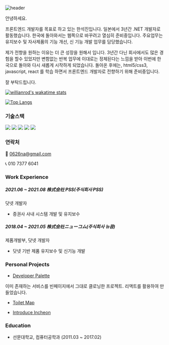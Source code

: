 

  ![header](https://capsule-render.vercel.app/api?type=waving&color=auto&height=300&section=header&text=welcome!&fontAlignY=40&desc=Jin`s%20Profile&animation=fadeIn)

안녕하세요.

프론트엔드 개발자를 목표로 하고 있는 한석진입니다.
일본에서 3년간 .NET 개발자로 활동했습니다. 한국에 돌아와서는 웹쪽으로 바꾸려고 열심히 준비중입니다.
주요업무는 유지보수 및 자사제품의 기능 개선, 신 기능 개발 업무를 담당했습니다.
 
제가 전향을 원하는 이유는 더 큰 성장을 원해서 입니다. 3년간 다닌 회사에서도 많은 경험을 할수 있었지만
변함없는 반복 업무에 이대로는 정체된다는 느낌을 받아 이번에 한국으로 돌아와 다시 새롭게 시작하게 되었습니다.
돌아온 후에는, html5/css3, javascript, react 를 학습 하면서 프론트엔드 개발자로 전향하기 위해 준비중입니다.


잘 부탁드립니다.
  
  [![willianrod's wakatime stats](https://github-readme-stats.vercel.app/api/wakatime?username=JINNY)](https://github.com/anuraghazra/github-readme-stats)
  
  [![Top Langs](https://github-readme-stats.vercel.app/api/top-langs/?username=0626na)](https://github.com/anuraghazra/github-readme-stats)
  ### 기술스택
  <div >
    <img src="https://img.shields.io/badge/JS-F7DF1E?style=flat-square&logo=javascript&logoColor=black">
    <img src="https://img.shields.io/badge/HTML5-E34F26?style=flat-square&logo=html5&logoColor=black">
    <img src="https://img.shields.io/badge/CSS3-1572B6?style=flat-square&logo=css3&logoColor=black">
    <img src="https://img.shields.io/badge/React-61DAFB?style=flat-square&logo=react&logoColor=black">
    <img src="https://img.shields.io/badge/Typescript-3178C6?style=flat-square&logo=typescript&logoColor=black">
  </div>
  
  ### 연락처
  📧 0626na@gmail.com
  
  📞 010 7377 6041
  
  ### Work Experience
  
  ##### 2021.06 ~ 2021.08 株式会社 PSS(주식회사 PSS)
  닷넷 개발자
  - 증권사 사내 시스템 개발 및 유지보수
  
  ##### 2018.04 ~ 2021.05 株式会社ニューコム(주식회사 뉴콤)
  
  제품개발부, 닷넷 개발자 
  
  - 닷넷 기반 제품 유지보수 및 신기능 개발

  ### Personal Projects
  - [Developer Palette](https://github.com/0626na/palette_clone)
  
  이미 존재하는 서비스를 빈페이지에서 그대로 클로닝한 프로젝트. 리액트를 활용하여 만들었습니다.

  - [Toilet Map](https://github.com/0626na/toilet_map)
  
  - [Introduce Incheon](https://github.com/0626na/introduce_incheon)
  
  
  ### Education
  - 선문대학교, 컴퓨터공학과 (2011.03 ~ 2017.02)
  
  


